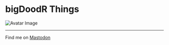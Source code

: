 # bigDoodR Things

![Avatar Image](https://bigdoodr.github.io/resources/doodatar.png?raw=true)

---

Find me on [Mastodon](https://mastodon.social/@bigdoodr)